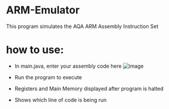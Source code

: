 # ARM-Emulator



This program simulates the AQA ARM Assembly Instruction Set

# how to use:

- In main.java, enter your assembly code here
![image](https://user-images.githubusercontent.com/85994024/122202174-ad207800-ce94-11eb-8767-7e5701b832df.png)

- Run the program to execute
- Registers and Main Memory displayed after program is halted
- Shows which line of code is being run

